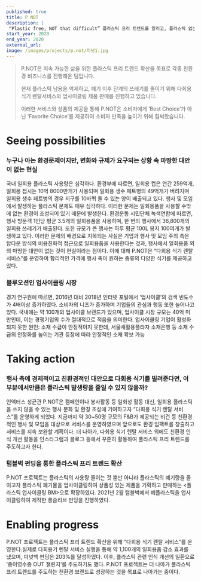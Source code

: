 ```yaml
---
published: true
title: P.NOT
description: |
 “Plastic free, NOT that difficult” 플라스틱 프리 트렌드를 알리고, 플라스틱 없는 행사 문화를 확산하고자 합니다.
start_year: 2020
end_year: 2020
external_url:
image: /images/projects/p.not/피넛1.jpg
---
```


>P.NOT은 지속 가능한 삶을 위한 플라스틱 프리 트렌드 확산을 목표로 각종 친환경 비즈니스를 진행해온 팀입니다. 
>
>현재 플라스틱 남용을 억제하고, 폐기 이후 단계의 쓰레기를 줄이기 위해 다회용 식기 렌탈서비스와 업사이클링 제품 판매를 진행하고 있습니다. 
>
>이러한 서비스와 상품의 제공을 통해 P.NOT은 소비자에게 ‘Best Choice’가 아닌 ‘Favorite Choice’를 제공하여 소비자 만족을 높이기 위해 힘써왔습니다.


# Seeing possibilities

### 누구나 아는 환경문제이지만, 변화와 규제가 요구되는 상황 속 마땅한 대안이 없는 현실

국내 일회용 플라스틱 사용량은 심각하다. 환경부에 따르면, 일회용 컵은 연간 259억개, 일회용 접시는 10억 8000만개가 사용되며 일회용 생수 페트병의 49억개가 버려지며 일회용 생수 페트병의 경우 지구를 10바퀴 돌 수 있는 양이 배출되고 있다. 행사 및 모임에서 발생하는 플라스틱 문제도 매우 심각하다. 이러한 문제는 일회용품을 사용할 수밖에 없는 환경이 조성되어 있기 때문에 발생한다. 환경운동 시민단체 녹색연합에 따르면, 행사 방문객 1인당 평균 3.5개의 일회용품을 사용하며, 한 번의 행사에서 36,800개의 일회용 쓰레기가 배출된다. 또한 규모가 큰 행사는 하루 평균 100L 봉지 100여개가 발생하고 있다. 이러한 문제의 배경으로 지목되는 사실은 기업과 행사 및 모임 주최 측은 탑다운 방식의 비용친화적 접근으로 일회용품을 사용한다는 것과, 행사에서 일회용품 외의 마땅한 대안이 없는 것이 현실이라는 점이다. 이에 대해 P.NOT은 “다회용 식기 렌탈 서비스”를 운영하여 합리적인 가격에 행사 측이 원하는 종류의 다양한 식기를 제공하고 있다.

### 블루오션인 업사이클링 시장

경기 연구원에 따르면,  2016년 대비 2018년 인터넷 포털에서 ‘업사이클’의 검색 빈도수가 4배이상 증가하였다. 소비자의 니즈가 증가하며 기업들의 관심과 행동 또한 늘어나고 있다.
국내에는 약 100개의 업사이클 브랜드가 있으며, 업사이클 시장 규모는 40억 미만인데, 이는 경쟁기업의 수가 절대적으로 적음을 의미한다. 업사이클링 기업이 활성화 되지 못한 원인: 소재 수급이 안정적이지 못한데, 서울새활용플라자 소재은행 등 소재 수급의 안정화를 높이는 기관 등장에 따라 안정적인 소재 확보 가능


# Taking action

### 행사 측에 경제적이고 친환경적인 대안으로 다회용 식기를 빌려준다면, 이 부분에서만큼은 플라스틱 발생량을 줄일 수 있지 않을까?

인액터스 성균관 P.NOT은 캠페인이나 봉사활동 등 일회성 활동 대신, 일회용 플라스틱을 쓰지 않을 수 있는 행사 문화 및 환경 조성에 기여하고자 “다회용 식기 렌탈 서비스”를 운영하게 되었다. 지금까지 약 30~50명 규모의 F&B가 제공되는 비건 등 친환경적인 행사 및 모임을 대상으로 서비스를 운영하였으며 앞으로도 환경 임팩트를 창출하고 서비스를 지속 보완할 계획이다. 더 나아가, 다회용 식기 렌탈 서비스 외에도 친환경 인식 개선 활동을 인스타그램과 블로그 등에서 꾸준히 활동하여 플라스틱 프리 트렌드를 주도하고자 한다.

### 텀블벅 펀딩을 통한 플라스틱 프리 트렌드 확산

P.NOT 프로젝트는 플라스틱의 사용량 줄이는 것 뿐만 아니라 플라스틱의 폐기량을 줄이고자 플라스틱 폐기물을 업사이클링하여 상품성 있는 제품을 기획하고 판매하는 <플라스틱 업사이클링 BM>으로 확장하였다. 2021년 2월 텀블벅에서 폐플라스틱을 업사이클링하여 제작한 롱슬리브 펀딩을 진행하였다. 

# Enabling progress

P.NOT 프로젝트는 플라스틱 프리 트렌드 확산을 위해 “다회용 식기 렌탈 서비스”를 운영한다.실제로 다회용기 렌탈 서비스 실행을 통해 약 1,100개의 일회용품 감소 효과를 냈으며, 피넛백 펀딩은 203%를 달성하였다. 이후, 플라스틱 관련 인식 개선의 일환으로 ‘종이영수증 OUT 챌린지’를 주도하기도 했다. P.NOT 프로젝트는 더 나아가 플라스틱 프리 트렌드를 주도하는 친환경 브랜드로 성장하는 것을 목표로 나아가는 중이다.
